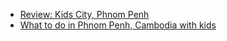- [Review: Kids City, Phnom Penh](http://www.movetocambodia.com/phnom-penh/review-kids-city-phnom-penh/)
- [What to do in Phnom Penh, Cambodia with kids](http://www.5aroundtheworld.com/2013/05/things-to-do-in-phnom-penh-cambodia.html)
